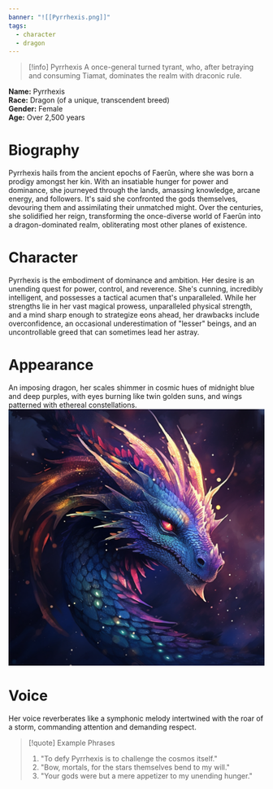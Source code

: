```yaml
---
banner: "![[Pyrrhexis.png]]"
tags:
  - character
  - dragon
---
```

>[!info] Pyrrhexis
>A once-general turned tyrant, who, after betraying and consuming Tiamat, dominates the realm with draconic rule.

**Name:** Pyrrhexis  
**Race:** Dragon (of a unique, transcendent breed)  
**Gender:** Female  
**Age:** Over 2,500 years
# Biography
Pyrrhexis hails from the ancient epochs of Faerûn, where she was born a prodigy amongst her kin. With an insatiable hunger for power and dominance, she journeyed through the lands, amassing knowledge, arcane energy, and followers. It's said she confronted the gods themselves, devouring them and assimilating their unmatched might. Over the centuries, she solidified her reign, transforming the once-diverse world of Faerûn into a dragon-dominated realm, obliterating most other planes of existence.
# Character
Pyrrhexis is the embodiment of dominance and ambition. Her desire is an unending quest for power, control, and reverence. She's cunning, incredibly intelligent, and possesses a tactical acumen that's unparalleled. While her strengths lie in her vast magical prowess, unparalleled physical strength, and a mind sharp enough to strategize eons ahead, her drawbacks include overconfidence, an occasional underestimation of "lesser" beings, and an uncontrollable greed that can sometimes lead her astray.
# Appearance
An imposing dragon, her scales shimmer in cosmic hues of midnight blue and deep purples, with eyes burning like twin golden suns, and wings patterned with ethereal constellations.
![Pyrrhexis Illustration](Pyrrhexis.png)
# Voice
Her voice reverberates like a symphonic melody intertwined with the roar of a storm, commanding attention and demanding respect.

>[!quote] Example Phrases
>1. "To defy Pyrrhexis is to challenge the cosmos itself."
>2. "Bow, mortals, for the stars themselves bend to my will."
>3. "Your gods were but a mere appetizer to my unending hunger."